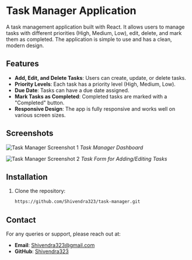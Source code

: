 # Task Manager Application

A task management application built with React. It allows users to manage tasks with different priorities (High, Medium, Low), edit, delete, and mark them as completed. The application is simple to use and has a clean, modern design.

## Features

- **Add, Edit, and Delete Tasks**: Users can create, update, or delete tasks.
- **Priority Levels**: Each task has a priority level (High, Medium, Low).
- **Due Date**: Tasks can have a due date assigned.
- **Mark Tasks as Completed**: Completed tasks are marked with a "Completed" button.
- **Responsive Design**: The app is fully responsive and works well on various screen sizes.

## Screenshots

![Task Manager Screenshot 1](https://res.cloudinary.com/dyifiiyxl/image/upload/v1731525605/Screenshot_from_2024-11-14_00-48-55_p0wxdy.png)
*Task Manager Dashboard*

![Task Manager Screenshot 2](https://res.cloudinary.com/dyifiiyxl/image/upload/v1731525749/Screenshot_from_2024-11-14_00-52-07_zeu8vd.png)
*Task Form for Adding/Editing Tasks*

## Installation

1. Clone the repository:
   ```bash
   https://github.com/Shivendra323/task-manager.git

## Contact

For any queries or support, please reach out at:
- **Email**: Shivendra323@gmail.com
- **GitHub**: [Shivendra323](https://github.com/Shivendra323)
